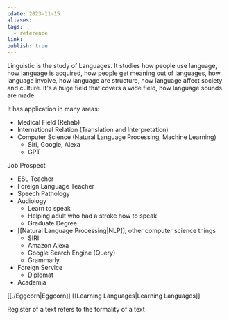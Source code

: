 ```yaml
---
cdate: 2023-11-15
aliases: 
tags:
  - reference
link: 
publish: true
---
```


Linguistic is the study of Languages. It studies how people use language, how language is acquired, how people get meaning out of languages, how language involve, how language are structure, how language affect society and culture. It's a huge field that covers a wide field, how language sounds are made.

It has application in many areas:
- Medical Field (Rehab)
- International Relation (Translation and Interpretation)
- Computer Science (Natural Language Processing, Machine Learning)
	- Siri, Google, Alexa
	- GPT

Job Prospect
- ESL Teacher
- Foreign Language Teacher
- Speech Pathology
- Audiology
	- Learn to speak
	- Helping adult who had a stroke how to speak
	- Graduate Degree
- [[Natural Language Processing|NLP]], other computer science things
	- SIRI
	- Amazon Alexa
	- Google Search Engine (Query)
	- Grammarly
- Foreign Service
	- Diplomat
- Academia


[[./Eggcorn|Eggcorn]]
[[Learning Languages|Learning Languages]]


Register of a text refers to the formality of a text
